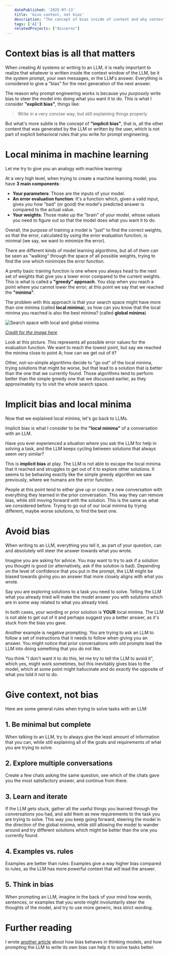 ```yaml
---
    datePublished: '2025-07-13'
    title: 'Give context, not bias'
    description: "The concept of bias inside of context and why context pollution can kill the creativity of LLMs."
    tags: ['AI']
    relatedProjects: ["discerns"]
---
```


# Context bias is all that matters

When creating AI systems or writing to an LLM, it is really important to realize that whatever is written inside the context window of the LLM, be it the system prompt, your own messages, or the LLM's answer. Everything is considered to give a "bias" for the next generation of the next answer.

The reason why prompt engineering works is because you *purposely* write bias to steer the model into doing what you want it to do. This is what I consider **"explicit bias"**, things like:

> Write in a very concise way, but still explaining things properly

But what's more subtle is the concept of **"implicit bias"**, that is, all the other content that was generated by the LLM or written by the user, which is not part of explicit behavioral rules that you write for prompt engineering.


# Local minima in machine learning

Let me try to give you an analogy with machine learning:

At a very high level, when trying to create a machine learning model, you have **3 main components**:

- **Your parameters**: Those are the inputs of your model.
- **An error evaluation function**: It's a function which, given a valid input, gives you how "bad" (or good) the model's predicted answer is compared to the actual value.
- **Your weights**: Those make up the "brain" of your model, whose values you need to figure out so that the model does what you want it to do.

Overall, the purpose of training a model is "just" to find the correct weights, so that the error, calculated by using the error evaluation function, is minimal (we say, we want to minimize the error).

There are different kinds of model learning algorithms, but all of them can be seen as "walking" through the space of all possible weights, trying to find the one which minimizes the error function.

A pretty basic training function is one where you always head to the next set of weights that give you a lower error compared to the current weights. This is what is called a **"greedy" approach**. You stop when you reach a point where you cannot lower the error; at this point we say that we reached the **"minima"**.

The problem with this approach is that your search space might have more than one minima (called **local minima**), so how can you know that the local minima you reached is also the best minima? (called **global minima**)

![Search space with local and global minima](/images/blog/llm-bias/local_vs_global_minima.webp)

*[Credit for the image here](https://wngaw.github.io/linear-regression/)*

Look at this picture. This represents all possible error values for the evaluation function. We want to reach the lowest point, but say we reached the minima close to point A; how can we get out of it?

Other, not-so-simple algorithms decide to "go out" of the local minima, trying solutions that might be worse, but that lead to a solution that is better than the one that we currently found. Those algorithms tend to perform better than the simple greedy one that we discussed earlier, as they approximately try to visit the whole search space.

# Implicit bias and local minima

Now that we explained local minima, let's go back to LLMs.

Implicit bias is what I consider to be the **"local minima"** of a conversation with an LLM.

Have you ever experienced a situation where you ask the LLM for help in solving a task, and the LLM keeps cycling between solutions that always seem very similar?

This is **implicit bias** at play. The LLM is not able to escape the local minima that it reached and struggles to get out of it to explore other solutions. It seems to be behaving exactly like the simple greedy algorithm we saw previously, where we humans are the error function.

People at this point tend to either give up or create a new conversation with everything they learned in the prior conversation. This way they can remove bias, while still moving forward with the solution. This is the same as what we considered before. Trying to go out of our local minima by trying different, maybe worse solutions, to find the best one.

# Avoid bias

When writing to an LLM, everything you tell it, as part of your question, can and absolutely will steer the answer towards what you wrote.

Imagine you are asking for advice. You may want to try to ask if a solution you thought is good (or alternatively, ask if the solution is bad). Depending on the level of confidence that you put in the prompt, the LLM might be biased towards giving you an answer that more closely aligns with what you wrote.

Say you are exploring solutions to a task you need to solve. Telling the LLM what you already tried will make the model answer you with solutions which are in some way related to what you already tried.

In both cases, your wording or prior solution is **YOUR** local minima. The LLM is not able to get out of it and perhaps suggest you a better answer, as it's stuck from the bias you gave.

Another example is negative prompting.
You are trying to ask an LLM to follow a set of instructions that it needs to follow when giving you an answer. You might notice that prior conversations with old prompts lead the LLM into doing something that you do not like.

You think "I don't want it to do this, let me try to tell the LLM to avoid it", which yes, might work sometimes, but this inevitably gives bias to the model, which at some point might hallucinate and do *exactly* the opposite of what you told it not to do.


# Give context, not bias

Here are some general rules when trying to solve tasks with an LLM:

## 1. Be minimal but complete
When talking to an LLM, try to always give the least amount of information that you can, while still explaining all of the goals and requirements of what you are trying to solve.

## 2. Explore multiple conversations
Create a few chats asking the same question, see which of the chats gave you the most satisfactory answer, and continue from there.

## 3. Learn and iterate
If the LLM gets stuck, gather all the useful things you learned through the conversations you had, and add them as new requirements to the task you are trying to solve. This way you keep going forward, steering the model in the direction of the global minima, while still allowing the model to wander around and try different solutions which might be better than the one you currently found.

## 4. Examples vs. rules
Examples are better than rules: Examples give a way higher bias compared to rules, as the LLM has more powerful context that will lead the answer.

## 5. Think in bias
When prompting an LLM, imagine in the back of your mind how words, sentences, or examples that you wrote might involuntarily steer the thoughts of the model, and try to use more generic, less strict wording. 


# Further reading

I wrote [another article](/blog/posts/being-a-psychologist-to-your-overthinking-llm) about how bias behaves in thinking models, and how prompting the LLM to write its own bias can help it to solve tasks better.